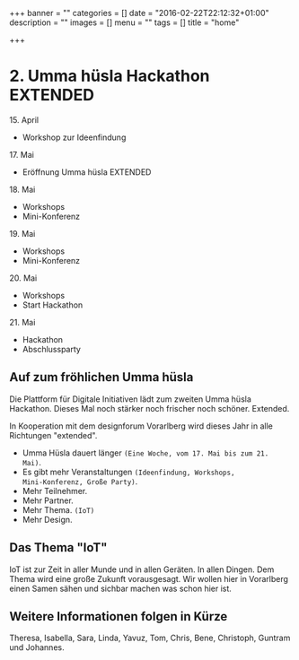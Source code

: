 +++
banner = ""
categories = []
date = "2016-02-22T22:12:32+01:00"
description = ""
images = []
menu = ""
tags = []
title = "home"

+++

# 2. Umma hüsla Hackathon EXTENDED

<div class="row m-h-1 m-b-1">
	<div class="col-sm-2">
		<div class="card">
			<div class="card-header">15. April</div>
			<ul class="list-group list-group-flush">
				<li class="list-group-item">Workshop zur Ideenfindung</li>
			</ul>
		</div>
	</div>
	<div class="col-sm-2">
		<div class="card">
			<div class="card-header">17. Mai</div>
			<ul class="list-group list-group-flush">
				<li class="list-group-item">Eröffnung Umma hüsla EXTENDED</li>
			</ul>
		</div>
	</div>
	<div class="col-sm-2">
		<div class="card">
			<div class="card-header">18. Mai</div>
			<ul class="list-group list-group-flush">
				<li class="list-group-item">Workshops</li>
				<li class="list-group-item">Mini-Konferenz</li>
			</ul>
		</div>
	</div>
	<div class="col-sm-2">
		<div class="card">
			<div class="card-header">19. Mai</div>
			<ul class="list-group list-group-flush">
				<li class="list-group-item">Workshops</li>
				<li class="list-group-item">Mini-Konferenz</li>
			</ul>
		</div>
	</div>
	<div class="col-sm-2">
		<div class="card">
			<div class="card-header">20. Mai</div>
			<ul class="list-group list-group-flush">
				<li class="list-group-item">Workshops</li>
				<li class="list-group-item">Start Hackathon</li>
			</ul>
		</div>
	</div>
	<div class="col-sm-2">
		<div class="card">
			<div class="card-header">21. Mai</div>
			<ul class="list-group list-group-flush">
				<li class="list-group-item">Hackathon</li>
				<li class="list-group-item">Abschlussparty</li>
			</ul>
		</div>
	</div>
</div>

## Auf zum fröhlichen Umma hüsla

Die Plattform für Digitale Initiativen lädt zum zweiten Umma hüsla Hackathon. Dieses Mal noch stärker noch frischer noch schöner. Extended. 

In Kooperation mit dem designforum Vorarlberg wird dieses Jahr in alle Richtungen "extended". 

* Umma Hüsla dauert länger <code>(Eine Woche, vom 17. Mai bis zum 21. Mai)</code>. 
* Es gibt mehr Veranstaltungen <code>(Ideenfindung, Workshops, Mini-Konferenz, Große Party)</code>. 
* Mehr Teilnehmer. 
* Mehr Partner. 
* Mehr Thema. <code>(IoT)</code>
* Mehr Design.

## Das Thema "IoT"

IoT ist zur Zeit in aller Munde und in allen Geräten. In allen Dingen. Dem Thema wird eine große Zukunft vorausgesagt. Wir wollen hier in Vorarlberg einen Samen sähen und sichbar machen was schon hier ist.

## Weitere Informationen folgen in Kürze


Theresa, Isabella, Sara, Linda, Yavuz, Tom, Chris, Bene, Christoph, Guntram und Johannes.